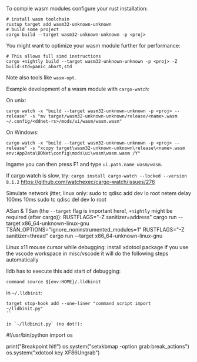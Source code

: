To compile wasm modules configure your rust installation:

```
# install wasm toolchain
rustup target add wasm32-unknown-unknown
# build some project
cargo build --target wasm32-unknown-unknown -p <proj>
```

You might want to optimize your wasm module further for performance:

```
# This allows full simd instructions
cargo +nightly build --target wasm32-unknown-unknown -p <proj> -Z build-std=panic_abort,std
```

Note also tools like `wasm-opt`.


Example development of a wasm module with `cargo-watch`:

On unix:

```
cargo watch -x "build --target wasm32-unknown-unknown -p <proj> --release" -s "mv target/wasm32-unknown-unknown/release/<name>.wasm ~/.config/<ddnet-rs>/mods/ui/wasm/wasm.wasm"
```

On Windows:

```
cargo watch -x "build --target wasm32-unknown-unknown -p <proj> --release" -s "xcopy target\wasm32-unknown-unknown\release\<name>.wasm env:AppData\DDNet\config\mods\ui\wasm\wasm.wasm /Y"
```

Ingame you can then press F1 and type `ui.path.name wasm/wasm`.

If cargo watch is slow, try:
`cargo install cargo-watch --locked --version 8.1.2`
https://github.com/watchexec/cargo-watch/issues/276

Simulate network jitter, linux only:
sudo tc qdisc add dev lo root netem delay 100ms 10ms 
sudo tc qdisc del dev lo root

ASan & TSan (the `--target` flag is important here!, `+nightly` might be required (after cargo)):
RUSTFLAGS="-Z sanitizer=address" cargo run --target x86_64-unknown-linux-gnu
TSAN_OPTIONS="ignore_noninstrumented_modules=1" RUSTFLAGS="-Z sanitizer=thread" cargo run --target x86_64-unknown-linux-gnu

Linux x11 mouse cursor while debugging:
install xdotool package
if you use the vscode workspace in misc/vscode it will do the following steps automatically

lldb has to execute this add start of debugging:

```
command source ${env:HOME}/.lldbinit
```

in `~/.lldbinit`:
```
target stop-hook add --one-liner "command script import  ~/lldbinit.py"
``

in `~/lldbinit.py` (no dot!):

```
#!/usr/bin/python
import os

print("Breakpoint hit!")
os.system("setxkbmap -option grab:break_actions")
os.system("xdotool key XF86Ungrab")
```
